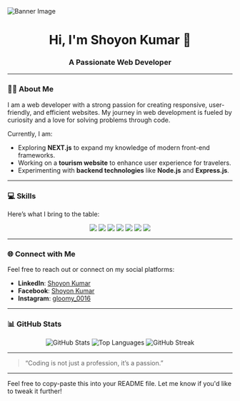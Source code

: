 <img align="center" src="https://via.placeholder.com/1200x300?text=Welcome+to+Shoyon's+Profile" alt="Banner Image" />

<h1 align="center">Hi, I'm Shoyon Kumar 👋</h1>
<h3 align="center">A Passionate Web Developer</h3>

---

### 👨‍💻 About Me
I am a web developer with a strong passion for creating responsive, user-friendly, and efficient websites. My journey in web development is fueled by curiosity and a love for solving problems through code.  

Currently, I am:  
- Exploring **NEXT.js** to expand my knowledge of modern front-end frameworks.  
- Working on a **tourism website** to enhance user experience for travelers.  
- Experimenting with **backend technologies** like **Node.js** and **Express.js**.  

---

### 💻 Skills  
Here’s what I bring to the table:  

<div align="center">
  <img src="https://img.shields.io/badge/HTML5-%23E34F26.svg?&style=for-the-badge&logo=html5&logoColor=white" />
  <img src="https://img.shields.io/badge/CSS3-%231572B6.svg?&style=for-the-badge&logo=css3&logoColor=white" />
  <img src="https://img.shields.io/badge/JavaScript-%23F7DF1E.svg?&style=for-the-badge&logo=javascript&logoColor=black" />
  <img src="https://img.shields.io/badge/TailwindCSS-%2306B6D4.svg?&style=for-the-badge&logo=tailwindcss&logoColor=white" />
  <img src="https://img.shields.io/badge/Node.js-%2343853D.svg?&style=for-the-badge&logo=node.js&logoColor=white" />
  <img src="https://img.shields.io/badge/Express.js-%23000000.svg?&style=for-the-badge&logo=express&logoColor=white" />
  <img src="https://img.shields.io/badge/Firebase-%23FFCA28.svg?&style=for-the-badge&logo=firebase&logoColor=black" />
</div>

---

### 🌐 Connect with Me  
Feel free to reach out or connect on my social platforms:  

- **LinkedIn**: [Shoyon Kumar](https://www.linkedin.com/in/shoyon-kumar-668210345/)  
- **Facebook**: [Shoyon Kumar](https://www.facebook.com/SHOYONKUMAR143)  
- **Instagram**: [gloomy_0016](https://www.instagram.com/gloomy_0016/)  

---

### 📊 GitHub Stats  
<p align="center">
  <img src="https://github-readme-stats.vercel.app/api?username=Shoyon-Kumar&show_icons=true&theme=radical&hide=contribs" alt="GitHub Stats" />
  <img src="https://github-readme-stats.vercel.app/api/top-langs/?username=Shoyon-Kumar&layout=compact&theme=radical" alt="Top Languages" />
  <img src="https://streak-stats.demolab.com/?user=Shoyon-Kumar&theme=radical" alt="GitHub Streak" />
</p>

---

> “Coding is not just a profession, it’s a passion.”

---

Feel free to copy-paste this into your README file. Let me know if you'd like to tweak it further!
